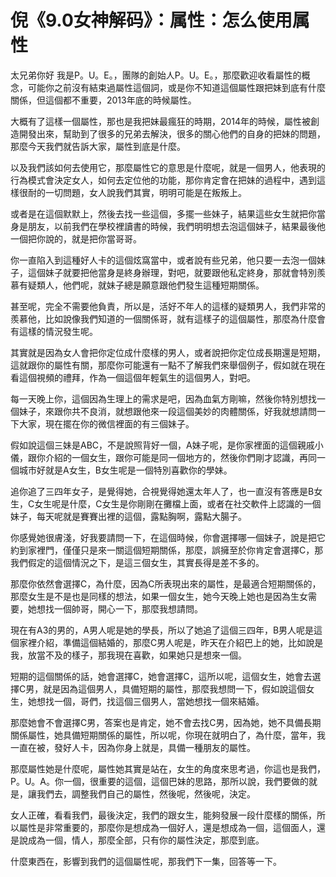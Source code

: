 # 倪《9.0女神解码》：属性：怎么使用属性

太兄弟你好 我是P。U。E。，團隊的創始人P。U。E。，那麼歡迎收看屬性的概念，可能你之前沒有結束過屬性這個詞，或是你不知道這個屬性跟把妹到底有什麼關係，但這個都不重要，2013年底的時候屬性。

大概有了這樣一個屬性，那也是我把妹最瘋狂的時期，2014年的時候，屬性被創造開發出來，幫助到了很多的兄弟去解決，很多的關心他們的自身的把妹的問題，那麼今天我們就告訴大家，屬性到底是什麼。

以及我們該如何去使用它，那麼屬性它的意思是什麼呢，就是一個男人，他表現的行為模式會決定女人，如何去定位他的功能，那你肯定會在把妹的過程中，遇到這樣很耐的一切問題，女人說我們其實，明明可能是在叛叛上。

或者是在這個默默上，然後去找一些這個，多擺一些妹子，結果這些女生就把你當身是朋友，以前我們在學校裡讀書的時候，我們明明想去泡這個妹子，結果最後他一個把你說的，就是把你當哥哥。

你一直陷入到這種好人卡的這個炫窩當中，或者說有些兄弟，他只要一去泡一個妹子，這個妹子就要把他當身是終身辦理，對吧，就要跟他私定終身，那就會特別羨慕有疑類人，他們呢，就妹子總是願意跟他們發生這種短期關係。

甚至呢，完全不需要他負責，所以是，活好不年人的這樣的疑類男人，我們非常的羨慕他，比如說像我們知道的一個關係哥，就有這樣子的這個屬性，那麼為什麼會有這樣的情況發生呢。

其實就是因為女人會把你定位成什麼樣的男人，或者說把你定位成長期還是短期，這就跟你的屬性有關，那麼你可能還有一點不了解我們來舉個例子，假如就在現在看這個視頻的禮拜，作為一個這個年輕氣生的這個男人，對吧。

每一天晚上你，這個因為生理上的需求是吧，因為血氣方剛嘛，然後你特別想找一個妹子，來跟你共不良消，就想跟他來一段這個美妙的肉體關係，好我就想請問一下大家，現在擺在你的微信裡面的有三個妹子。

假如說這個三妹是ABC，不是說照背好一個，A妹子呢，是你家裡面的這個親戚小儀，跟你介紹的一個女生，跟你可能是同一個地方的，然後你們剛才認識，再同一個城市好就是A女生，B女生呢是一個特別喜歡你的學妹。

追你追了三四年女子，是覺得她，合視覺得她還太年人了，也一直沒有答應是B女生，C女生呢是什麼，C女生是你剛剛在攤檔上面，或者在社交軟件上認識的一個妹子，每天呢就是賽賽出裡的這個，露點胸啊，露點大腸子。

你感覺她很膚淺，好我要請問一下，在這個時候，你會選擇哪一個妹子，說是把它約到家裡門，僅僅只是來一關這個短期關係，那麼，誤擁至於你肯定會選擇C，那我們假定的這個情況之下，是這三個女生，其實長得是差不多的。

那麼你依然會選擇C，為什麼，因為C所表現出來的屬性，是最適合短期關係的，那麼女生是不是也是同樣的想法，如果一個女生，她今天晚上她也是因為生女需要，她想找一個帥哥，開心一下，那麼我想請問。

現在有A3的男的，A男人呢是她的學長，所以了她追了這個三四年，B男人呢是這個家裡介紹，準備這個結婚的，那麼C男人呢是，昨天在介紹巴上的她，比如說是我，放當不及的樣子，那我現在喜歡，如果她只是想來一個。

短期的這個關係的話，她會選擇C，她會選擇C，這所以呢，這個女生，她會去選擇C男，就是因為這個男人，具備短期的屬性，那麼我想問一下，假如說這個女生，她想找一個，哥們，找這個三個男人，當她想找一個來結婚。

那麼她會不會選擇C男，答案也是肯定，她不會去找C男，因為她，她不具備長期關係屬性，她具備短期關係的屬性，所以呢，你現在就明白了，為什麼，當年，我一直在被，發好人卡，因為你身上就是，具備一種朋友的屬性。

那麼屬性她是什麼呢，屬性她其實是站在，女生的角度來思考過，你這也是我們，P。U。A。你一個，很重要的這個，這個巴妹的思路，那所以說，我們要做的就是，讓我們去，調整我們自己的屬性，然後呢，然後呢，決定。

女人正確，看看我們，最後決定，我們的跟女生，能夠發展一段什麼樣的關係，所以屬性是非常重要的，那麼你是想成為一個好人，還是想成為一個，這個面人，還是說成為一個，情人，那麼全部，只有你的屬性決定，那麼到底。

什麼東西在，影響到我們的這個屬性呢，那我們下一集，回答等一下。